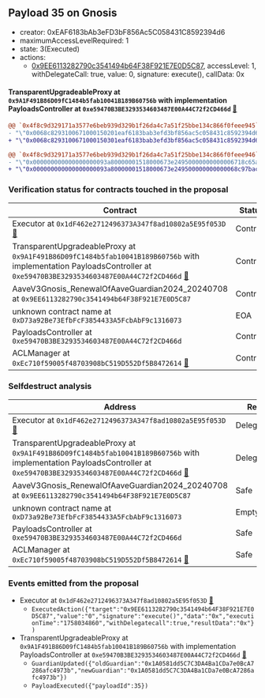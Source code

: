 ## Payload 35 on Gnosis

- creator: 0xEAF6183bAb3eFD3bF856Ac5C058431C8592394d6
- maximumAccessLevelRequired: 1
- state: 3(Executed)
- actions:
  - [0x9EE6113282790c3541494b64F38F921E7E0D5C87](https://gnosisscan.io/tx/0x9EE6113282790c3541494b64F38F921E7E0D5C87), accessLevel: 1, withDelegateCall: true, value: 0, signature: execute(), callData: 0x

#### TransparentUpgradeableProxy at `0x9A1F491B86D09fC1484b5fab10041B189B60756b` with implementation PayloadsController at `0xe59470B3BE3293534603487E00A44C72f2CD466d` [:ghost:](https://github.com/bgd-labs/aave-address-book  "GovernanceV3Gnosis.PAYLOADS_CONTROLLER")

```diff
@@ `0x4f8c9d329171a3577e6beb939d329b1f26da4c7a51f25bbe134c866f0feee945` raw  @@
- "\"0x0068c8293100671000150201eaf6183bab3efd3bf856ac5c058431c8592394d6\""
+ "\"0x0068c8293100671000150301eaf6183bab3efd3bf856ac5c058431c8592394d6\""

@@ `0x4f8c9d329171a3577e6beb939d329b1f26da4c7a51f25bbe134c866f0feee946` raw  @@
- "\"0x000000000000000000093a80000001518000673e24950000000000006718c65a\""
+ "\"0x000000000000000000093a80000001518000673e249500000000000068c97bac\""

```
### Verification status for contracts touched in the proposal

| Contract | Status |
|---------|------------|
| Executor at `0x1dF462e2712496373A347f8ad10802a5E95f053D` [:ghost:](https://github.com/bgd-labs/aave-address-book  "AaveV3Gnosis.ACL_ADMIN") | Contract |
| TransparentUpgradeableProxy at `0x9A1F491B86D09fC1484b5fab10041B189B60756b` with implementation PayloadsController at `0xe59470B3BE3293534603487E00A44C72f2CD466d` [:ghost:](https://github.com/bgd-labs/aave-address-book  "GovernanceV3Gnosis.PAYLOADS_CONTROLLER") | Contract |
| AaveV3Gnosis_RenewalOfAaveGuardian2024_20240708 at `0x9EE6113282790c3541494b64F38F921E7E0D5C87` | Contract |
| unknown contract name at `0xD73a92Be73EfbFcF3854433A5FcbAbF9c1316073` | EOA |
| PayloadsController at `0xe59470B3BE3293534603487E00A44C72f2CD466d` | Contract |
| ACLManager at `0xEc710f59005f48703908bC519D552Df5B8472614` [:ghost:](https://github.com/bgd-labs/aave-address-book  "AaveV3Gnosis.ACL_MANAGER") | Contract |

### Selfdestruct analysis

| Address | Result |
|---------|------------|
| Executor at `0x1dF462e2712496373A347f8ad10802a5E95f053D` [:ghost:](https://github.com/bgd-labs/aave-address-book  "AaveV3Gnosis.ACL_ADMIN") | DelegateCall |
| TransparentUpgradeableProxy at `0x9A1F491B86D09fC1484b5fab10041B189B60756b` with implementation PayloadsController at `0xe59470B3BE3293534603487E00A44C72f2CD466d` [:ghost:](https://github.com/bgd-labs/aave-address-book  "GovernanceV3Gnosis.PAYLOADS_CONTROLLER") | DelegateCall |
| AaveV3Gnosis_RenewalOfAaveGuardian2024_20240708 at `0x9EE6113282790c3541494b64F38F921E7E0D5C87` | Safe |
| unknown contract name at `0xD73a92Be73EfbFcF3854433A5FcbAbF9c1316073` | Empty |
| PayloadsController at `0xe59470B3BE3293534603487E00A44C72f2CD466d` | Safe |
| ACLManager at `0xEc710f59005f48703908bC519D552Df5B8472614` [:ghost:](https://github.com/bgd-labs/aave-address-book  "AaveV3Gnosis.ACL_MANAGER") | Safe |

### Events emitted from the proposal

- Executor at `0x1dF462e2712496373A347f8ad10802a5E95f053D` [:ghost:](https://github.com/bgd-labs/aave-address-book  "AaveV3Gnosis.ACL_ADMIN")
  - `ExecutedAction({"target":"0x9EE6113282790c3541494b64F38F921E7E0D5C87","value":"0","signature":"execute()","data":"0x","executionTime":"1758034860","withDelegatecall":true,"resultData":"0x"})`
- TransparentUpgradeableProxy at `0x9A1F491B86D09fC1484b5fab10041B189B60756b` with implementation PayloadsController at `0xe59470B3BE3293534603487E00A44C72f2CD466d` [:ghost:](https://github.com/bgd-labs/aave-address-book  "GovernanceV3Gnosis.PAYLOADS_CONTROLLER")
  - `GuardianUpdated({"oldGuardian":"0x1A0581dd5C7C3DA4Ba1CDa7e0BcA7286afc4973b","newGuardian":"0x1A0581dd5C7C3DA4Ba1CDa7e0BcA7286afc4973b"})`
  - `PayloadExecuted({"payloadId":35})`

